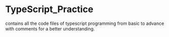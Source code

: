 # TypeScript_Practice
contains all the code files of typescript programming from basic to advance with comments for a better understanding.

